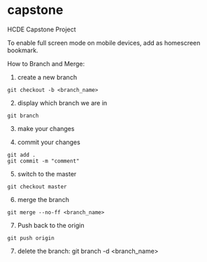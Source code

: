 capstone
========

HCDE Capstone Project

To enable full screen mode on mobile devices, add as homescreen bookmark.


How to Branch and Merge:

1. create a new branch
```
git checkout -b <branch_name>
```
2. display which branch we are in
```
git branch
```
3. make your changes

4. commit your changes 
```
git add .
git commit -m "comment"
```
5. switch to the master
```
git checkout master
```
6. merge the branch
```
git merge --no-ff <branch_name> 
```
7. Push back to the origin
```
git push origin
```
7. delete the branch: 
    git branch -d <branch_name>
